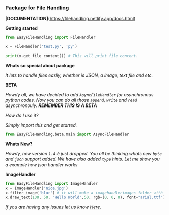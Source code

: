 ### Package for File Handling

**[DOCUMENTATION]**(https://filehandling.netlify.app/docs.html)


**Getting started**
```py
from EasyFileHandling import FileHandler

x = FileHandler('test.py', 'py')

print(x.get_file_content()) # This will print file content.

```
**Whats so special about package**


*It lets to handle files easliy, whether is JSON, a image, text file and etc.*


**BETA**

*Howdy all, we have decided to add `AsyncFileHandler` for asynchronous python codes. Now you can do all those `append`, `write` and  `read` asynchronouly.* ***REMEMBER THIS IS A BETA***


*How do I use it?*


*Simply import this and get started.*


```py
from EasyFileHandling.beta.main import AsyncFileHandler
```


**Whats New?**

*Howdy, new version `1.4.0` just dropped. You all be thinking whats new `byte` and `json` support added. We have also added `type` hints. Let me show you a example how json handler works*


**ImageHandler**


```py
from EasyFileHandling import ImageHandler
x = ImageHandler('nice.jpg')
x.filter_image('blur') # it will make a imagehandlerimages folder with this file in it.
x.draw_text(100, 50, "Hello World",50, rgb=(0, 0, 0), font="arial.ttf") # rgb and font are default params.
```


*If you are having any issues let us know [Here](https://github.com/ProjectsWithPython/FileHandling/issues).*



